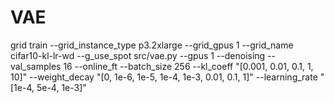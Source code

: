 # VAE

grid train --grid_instance_type p3.2xlarge --grid_gpus 1 --grid_name cifar10-kl-lr-wd --g_use_spot src/vae.py --gpus 1 --denoising --val_samples 16 --online_ft --batch_size 256 --kl_coeff "[0.001, 0.01, 0.1, 1, 10]" --weight_decay "[0, 1e-6, 1e-5, 1e-4, 1e-3, 0.01, 0.1, 1]" --learning_rate "[1e-4, 5e-4, 1e-3]"
